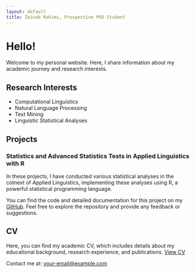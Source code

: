 ```yaml
---
layout: default
title: Zeinab Rahimi, Prospective PhD Student
---
```


# Hello!

Welcome to my personal website. Here, I share information about my academic journey and research interests.

## Research Interests

- Computational Linguistics
- Natural Language Processing
- Text Mining
- Linguistic Statistical Analyses

## Projects

### Statistics and Advanced Statistics Tests in Applied Linguistics with R

In these projects, I have conducted various statistical analyses in the cotnext of Applied Linguistics, implementing these analyses using R, a powerful statistical programming language.

You can find the code and detailed documentation for this project on my [GitHub](https://github.com/your-github-username/applied-linguistics-statistics). Feel free to explore the repository and provide any feedback or suggestions.

## CV

Here, you can find my academic CV, which includes details about my educational background, research experience, and publications. [View CV](cv.html)

<!-- Social media links with Font Awesome icons -->
<div class="social-links">
    <a href="https://github.com/zeinabrahiimi" target="_blank"><i class="fab fa-github fa-2x"></i></a>
    <a href="https://www.linkedin.com/in/zeinab-rahimi" target="_blank"><i class="fab fa-linkedin fa-2x"></i></a>
</div>

<footer>
    <p>Contact me at: <a href="zeinab.rahiimi@gmail.com">your-email@example.com</a></p>
</footer>

